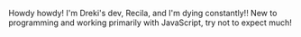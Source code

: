 Howdy howdy! I'm Dreki's dev, Recila, and I'm dying constantly!!
New to programming and working primarily with JavaScript, try not to expect much!
